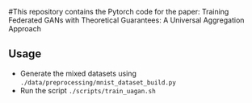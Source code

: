 #This repository contains the Pytorch code for the paper:
Training Federated GANs with Theoretical Guarantees:  A Universal Aggregation Approach

## Usage
* Generate the mixed datasets using `./data/preprocessing/mnist_dataset_build.py`
* Run the script `./scripts/train_uagan.sh`
